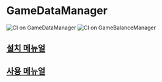 # GameDataManager

![CI on GameDataManager](https://github.com/devsisters/GameBalanceManager.jl/workflows/CI%20on%20GameDataManager/badge.svg)
![CI on GameBalanceManager](https://github.com/devsisters/GameBalanceManager.jl/workflows/CI%20on%20GameBalanceManager/badge.svg)

## [설치 메뉴얼](https://www.notion.so/devsisters/3D-326efdf7ec7f4c379b1d2b0144e9fd4e)
## [사용 메뉴얼](https://www.notion.so/devsisters/GameDataManager-4a9b8e5f6f1c4f17ad117507c1762017)

